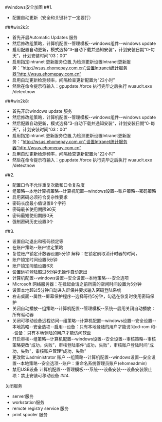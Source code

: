 #windows安全加固
##1. 
- 配置自动更新（安全和关键补丁一定要打）

###win2k3:

- 首先开启Automatic Updates 服务
- 然后修改组策略，计算机配置--管理模板--windows组件--windows update
- 启用配置自动更新，模式选择“3-自动下载并通知安装”，计划安装日期“0-每天”，计划安装时间“03：00”
- 启用指定intranet 更新服务位置,为检测更新设置Intranet更新服务：“http://wsus.ehomepay.com.cn”,设置Intranet统计服务器“http://wsus.ehomepay.com.cn”
- 启用自动更新检测频率，间隔检查更新配置为“22小时”
- 然后在命令提示符输入：gpupdate /force  执行完毕之后执行  wuauclt.exe /detectnow

###win2k8:

- 首先开启windows update 服务
- 然后修改组策略，计算机配置--管理模板--windows组件--windows update
- 然后配置自动更新，模式选择“3-自动下载并通知安装”，计划安装日期“0-每天”，计划安装时间“03：00”
- 启用指定intranet 更新服务位置,为检测更新设置Intranet更新服务：“http://wsus.ehomepay.com.cn”,设置Intranet统计服务器“http://wsus.ehomepay.com.cn”
- 启用自动更新检测频率，间隔检查更新配置为“22小时”
- 然后在命令提示符输入：gpupdate /force  执行完毕之后执行  wuauclt.exe /detectnow 

##2.

- 配置口令不允许重复次数和口令复杂度
- 组策略--本地计算机策略--计算机配置--windows设置--账户策略--密码策略
- 启用密码必须符合复杂性要求
- 密码长度最小值设置8个字符
- 密码最长使用期限90天
- 密码最短使用期限0天
- 强制密码历史设置3个

##3.
 
- 设置自动退出和密码锁定等
- 在账户策略--账户锁定策略
- 复位账户锁定计数器设置5分钟  解释：在锁定前取消计时器的时间，
- 账户锁定时间设置5分钟
- 账户锁定阈值设置6次
- 设置远程登陆超过5分钟无操作自动退出
- 计算机配置--windows设置--安全设置--本地策略---安全选项
- Microsoft 网络服务器：在挂起会话之前所需的空闲时间设置为5分钟
- 设置本地超过5分钟自动进入屏保并要求输入密码登陆系统
- 右击桌面--属性--屏幕保护程序--选择等待5分钟，勾选在恢复时使用密码保护
- 关闭自动播放--组策略--计算机配置--管理模板--系统--启用关闭自动播放：所有驱动器
- 关闭可移动设备远程访问--组策略--计算机配置--windows设置--安全设置--本地策略--安全选项--启用--设备：只有本地登陆的用户才能访问cd-rom 和--设备：只有本地登陆的用户才能访问软盘
- 开启审核--组策略--计算机配置--windows设置--安全设置--审核策略--审核策略更改“成功，失败”，审核登陆事件“成功，失败”，审核账户登陆时间“成功，失败”，审核账户管理“成功，失败”
- 更改默认administrator 账户 --组策略--计算机配置--windows设置--安全设置--本地策略--安全选项--账户：重命名系统管理员账户(ehomeadmin)
- 禁用USB设备 计算机配置---管理模板---系统---设备安装---设备安装限止项：禁止安装可移动设备
##4.

关闭服务
- server服务
- workstation服务
- remote registry service 服务
- print spooler 服务


